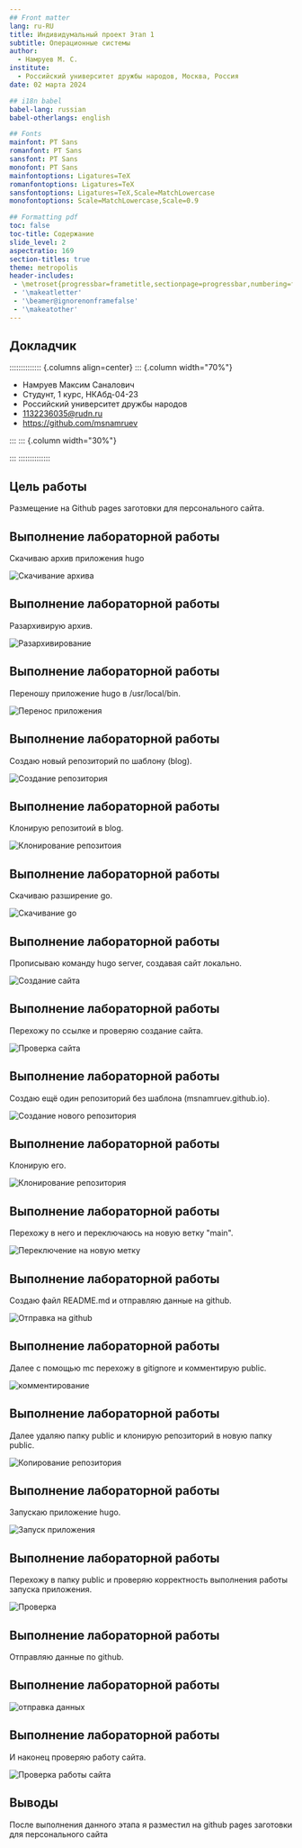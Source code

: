 ```yaml
---
## Front matter
lang: ru-RU
title: Индивидумальный проект Этап 1
subtitle: Операционные системы
author:
  - Намруев М. С.
institute:
  - Российский университет дружбы народов, Москва, Россия
date: 02 марта 2024

## i18n babel
babel-lang: russian
babel-otherlangs: english

## Fonts
mainfont: PT Sans
romanfont: PT Sans
sansfont: PT Sans
monofont: PT Sans
mainfontoptions: Ligatures=TeX
romanfontoptions: Ligatures=TeX
sansfontoptions: Ligatures=TeX,Scale=MatchLowercase
monofontoptions: Scale=MatchLowercase,Scale=0.9

## Formatting pdf
toc: false
toc-title: Содержание
slide_level: 2
aspectratio: 169
section-titles: true
theme: metropolis
header-includes:
 - \metroset{progressbar=frametitle,sectionpage=progressbar,numbering=fraction}
 - '\makeatletter'
 - '\beamer@ignorenonframefalse'
 - '\makeatother'
---
```


## Докладчик

:::::::::::::: {.columns align=center}
::: {.column width="70%"}

  * Намруев Максим Саналович
  * Студунт, 1 курс, НКАбд-04-23
  * Российский университет дружбы народов
  * [1132236035@rudn.ru](mailto:1132236035@rudn.ru)
  * <https://github.com/msnamruev>

:::
::: {.column width="30%"}

:::
::::::::::::::

## Цель работы

Размещение на Github pages заготовки для персонального сайта.




## Выполнение лабораторной работы

Скачиваю архив приложения hugo 

![Скачивание архива](./image/1.png)

## Выполнение лабораторной работы

Разархивирую архив.

![Разархивирование](./image/2.png)

## Выполнение лабораторной работы

Переношу приложение hugo в /usr/local/bin.

![Перенос приложения](./image/3.png)

## Выполнение лабораторной работы

Создаю новый репозиторий по шаблону (blog).

![Создание репозитория](./image/4.png)

## Выполнение лабораторной работы

Клонирую репозитоий в blog.

![Клонирование репозитоия](./image/5.png)

## Выполнение лабораторной работы

Скачиваю разширение go.

![Скачивание go](./image/6.png)

## Выполнение лабораторной работы

Прописываю команду hugo server, создавая сайт локально.

![Создание сайта](./image/7.png)

## Выполнение лабораторной работы

Перехожу по ссылке и проверяю создание сайта.

![Проверка сайта](./image/8.png)

## Выполнение лабораторной работы

Создаю ещё один репозиторий без шаблона (msnamruev.github.io).

![Создание нового репозитория](./image/9.png)

## Выполнение лабораторной работы

Клонирую его.

![Клонирование репозитория](./image/10.png)

## Выполнение лабораторной работы

Перехожу в него и переключаюсь на новую ветку "main".

![Переключение на новую метку](./image/11.png)

## Выполнение лабораторной работы

Создаю файл README.md и отправляю данные на github.

![Отправка на github](./image/12.png)

## Выполнение лабораторной работы

Далее с помощью mc перехожу в gitignore и комментирую public.

![комментирование](./image/13.png)

## Выполнение лабораторной работы

Далее удаляю папку public и клонирую репозиторий в новую папку public.

![Копирование репозитория](./image/14.png)

## Выполнение лабораторной работы

Запускаю приложение hugo.

![Запуск приложения](./image/15.png)

## Выполнение лабораторной работы

Перехожу в папку public и проверяю корректность выполнения работы запуска приложения.

![Проверка](./image/16.png)

## Выполнение лабораторной работы

Отправляю данные по github.

## Выполнение лабораторной работы

![отправка данных](./image/17.png)

## Выполнение лабораторной работы

И наконец проверяю работу сайта.

![Проверка работы сайта](./image/19.png)

## Выводы

После выполнения данного этапа я разместил на github pages заготовки для персонального сайта


